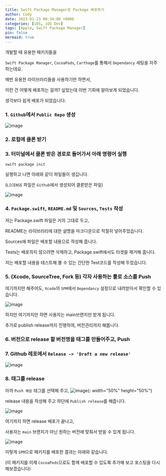 ```yaml
---
title: Swift Package Manager로 Package 배포하기
author: Cody
date: 2023-01-23 00:34:00 +0800
categories: [iOS, iOS Dev]
tags: [Apple, Swift Package Manager]
pin: false
mermaid: true
---
```

개발할 때 유용한 패키지들을

`Swift Package Manager`, `CocoaPods`, `Carthage`를 통해서 `Dependancy` 세팅을 자주 하는데요.

매번 유용한 라이브러리들을 사용하기만 하면서,

이런 건 어떻게 배포하는 걸까? 싶었는데 이번 기회에 알아보게 되었습니다.

생각보다 쉽게 배포가 되었습니다.

### 1. `Github`에서 `Public Repo` 생성
![image](https://github.com/swiftycody/swiftycody.github.io/assets/9062513/a7f91d9a-928a-4585-abe9-cf928338d6c2)

### 2. 로컬에 클론 받기

### 3. 터미널에서 클론 받은 경로로 들어가서 아래 명령어 실행

```
swift package init
```

실행하고 나면 아래와 같이 파일들이 생깁니다.

(`LICENSE` 파일은 `Github`에서 생성되어 클론받은 파일)

![image](https://github.com/swiftycody/swiftycody.github.io/assets/9062513/1a2e26bc-e474-47f3-baf3-d8579fa93ce1)

### 4. `Package.swift`, `README.md` 및 `Sources`, `Tests` 작성

저는 Package.swift 파일은 거의 그대로 두고,

README는 라이브러리에 대한 설명을 마크다운으로 적절히 넣어주었습니다.

Sources에 파일은 배포할 내용으로 작성해 줍니다.

Tests는 배포하지 않으려면 삭제하고, Package.swift에서도 타겟을 제거해 줍니다.

저는 배포할 내용을 테스트해 볼 수 있는 간단한 Test코드를 작성해 두었습니다.

### 5. (Xcode, SourceTree, Fork 등) 각자 사용하는 툴로 소스를 Push

여기까지만 해주어도, `Xcode`의 `SPM`에서 `Dependancy` 설정으로 내려받아서 확인할 수 있습니다.

![image](https://github.com/swiftycody/swiftycody.github.io/assets/9062513/f4e1a613-badb-4685-9471-1da7f1962d26)

하지만 여기까지만 하면 사용자는 main브랜치만 받게 됩니다.

추가로 publish release까지 진행하여, 버전관리까지 해봅니다.

### 6. 버전으로 release 할 버전명을 태그를 만들어주고, Push

### 7. Github 레포에서 `Release -> 'Draft a new release'`

![image](https://github.com/swiftycody/swiftycody.github.io/assets/9062513/32bdf2a0-6808-4179-b3bf-6d1152f811ee)

### 8. 태그를 release
아까 `Push 해둔` 태그를 선택해 주고,
![image](https://github.com/swiftycody/swiftycody.github.io/assets/9062513/b6170db7-da39-4f6c-9154-cd6908bb53b4){: width="50%" height="50%"}

release 내용을 작성해 주고 하단에 `Publish release`를 해줍니다.

![image](https://github.com/swiftycody/swiftycody.github.io/assets/9062513/8bca0339-7393-4667-bd9f-9c3f2352b7f7)

여기까지 하면 release 배포가 끝나고,

사용자는 `main` 브랜치가 아닌 원하는 버전에 맞춰서 받을 수 있게 됩니다.

![image](https://github.com/swiftycody/swiftycody.github.io/assets/9062513/a3a936cc-f534-4a08-a1b2-374b8c6fa005)

이렇게 `SPM`으로 패키지를 배포한 결과는 아래와 같습니다.

(이 패키지를 이제 `CocoaPods`으로도 함께 배포할 수 있도록 추가해 보고 포스팅을 다시 해보겠습니다)
